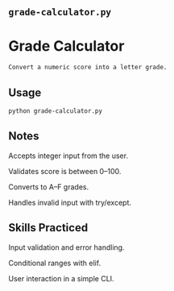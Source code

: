 ## `grade-calculator.py`

# Grade Calculator
```markdown
Convert a numeric score into a letter grade.
```

## Usage
```bash
python grade-calculator.py
```

## Notes
Accepts integer input from the user.

Validates score is between 0–100.

Converts to A–F grades.

Handles invalid input with try/except.

## Skills Practiced
Input validation and error handling.

Conditional ranges with elif.

User interaction in a simple CLI.
